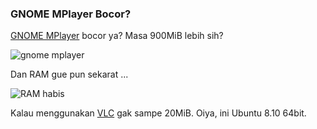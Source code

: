 ### GNOME MPlayer Bocor?

[GNOME MPlayer](http://en.wikipedia.org/wiki/Gnome_MPlayer) bocor ya? Masa 900MiB lebih sih?

![gnome mplayer](http://kriwil.com/images/20.png)

Dan RAM gue pun sekarat ...

![RAM habis](http://kriwil.com/images/21.png)

Kalau menggunakan [VLC](http://www.videolan.org/vlc/) gak sampe 20MiB. Oiya, ini Ubuntu 8.10 64bit.

<!-- METADATA: {"time": "2008-12-18 22:24:32", "title": "GNOME MPlayer Bocor?"} -->
